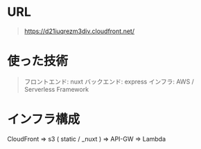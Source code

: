# URL
> https://d21iuqrezm3div.cloudfront.net/

# 使った技術
> フロントエンド: nuxt
> バックエンド: express
> インフラ: AWS / Serverless Framework

# インフラ構成

CloudFront => s3 ( static / _nuxt )
           => API-GW => Lambda